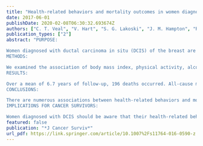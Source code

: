 ```yaml
---
title: "Health-related behaviors and mortality outcomes in women diagnosed with ductal carcinoma in situ"
date: 2017-06-01
publishDate: 2020-02-08T06:30:32.693674Z
authors: ["C. T. Veal", "V. Hart", "S. G. Lakoski", "J. M. Hampton", "R. E. Gangnon", "P. A. Newcomb", "S. T. Higgins", "A. Trentham-Dietz", "B. L. Sprague"]
publication_types: ["2"]
abstract: "PURPOSE:

Women diagnosed with ductal carcinoma in situ (DCIS) of the breast are at greater risk of dying from cardiovascular disease and other causes than from breast cancer, yet associations between health-related behaviors and mortality outcomes after DCIS have not been well studied.
METHODS:

We examined the association of body mass index, physical activity, alcohol consumption, and smoking with mortality among 1925 women with DCIS in the Wisconsin In Situ Cohort study. Behaviors were self-reported through baseline interviews and up to three follow-up questionnaires. Cox proportional hazards regression was used to estimate hazard ratios (HR) and 95% confidence intervals (CI) for mortality after DCIS, with adjustment for patient sociodemographic, comorbidity, and treatment factors.
RESULTS:

Over a mean of 6.7 years of follow-up, 196 deaths occurred. All-cause mortality was elevated among women who were current smokers 1 year prior to diagnosis (HR = 2.17 [95% CI 1.48, 3.18] vs. never smokers) and reduced among women with greater physical activity levels prior to diagnosis (HR = 0.55 [95% CI: 0.35, 0.87] for ≥5 h per week vs. no activity). Moderate levels of post-diagnosis physical activity were associated with reduced all-cause mortality (HR = 0.31 [95% CI 0.14, 0.68] for 2-5 h per week vs. no activity). Cancer-specific mortality was elevated among smokers and cardiovascular disease mortality decreased with increasing physical activity levels.
CONCLUSIONS:

There are numerous associations between health-related behaviors and mortality outcomes after a DCIS diagnosis.
IMPLICATIONS FOR CANCER SURVIVORS:

Women diagnosed with DCIS should be aware that their health-related behaviors are associated with mortality outcomes."
featured: false
publication: "*J Cancer Surviv*"
url_pdf: https://link.springer.com/article/10.1007%2Fs11764-016-0590-z
---
```


